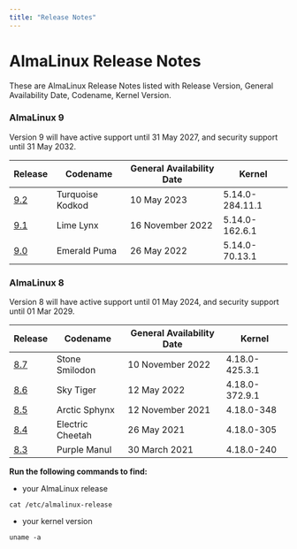 ```yaml
---
title: "Release Notes"
---
```


# AlmaLinux Release Notes

These are AlmaLinux Release Notes listed with Release Version, General Availability Date, Codename, Kernel Version.

### AlmaLinux 9

Version 9 will have active support until 31 May 2027, and security support until 31 May 2032. 

| Release | Codename | General Availability Date | Kernel |
|---|---|---|---|
| [9.2](/release-notes/9.2) | Turquoise Kodkod | 10 May 2023 | 5.14.0-284.11.1 |
| [9.1](/release-notes/9.1) | Lime Lynx | 16 November 2022 | 5.14.0-162.6.1 |
| [9.0](/release-notes/9.0) | Emerald Puma | 26 May 2022 | 5.14.0-70.13.1 |

### AlmaLinux 8

Version 8 will have active support until 01 May 2024, and security support until 01 Mar 2029.

| Release | Codename | General Availability Date | Kernel |
|---|---|---|---|
| [8.7](/release-notes/8.7) | Stone Smilodon | 10 November 2022 | 4.18.0-425.3.1 |
| [8.6](/release-notes/8.6) | Sky Tiger | 12 May 2022|4.18.0-372.9.1 |
| [8.5](/release-notes/8.5) | Arctic Sphynx | 12 November 2021|4.18.0-348 |
| [8.4](/release-notes/8.4) | Electric Cheetah | 26 May 2021 | 4.18.0-305 |
| [8.3](/release-notes/8.3) | Purple Manul | 30 March 2021 | 4.18.0-240 |

**Run the following commands to find:**
* your AlmaLinux release

```
cat /etc/almalinux-release
```

* your kernel version

```
uname -a
```
